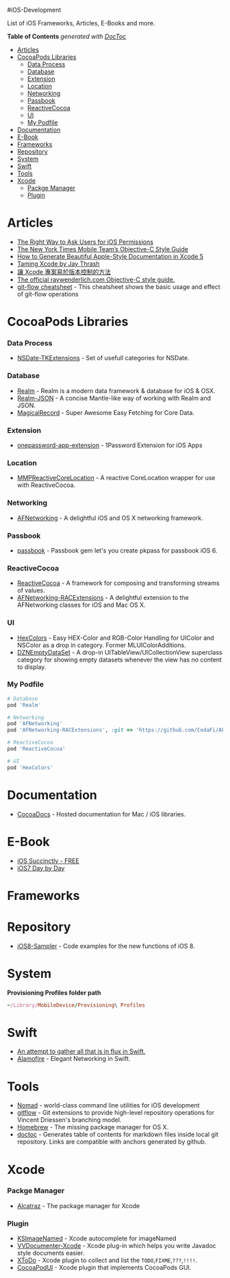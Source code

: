 #iOS-Development

List of iOS Frameworks, Articles, E-Books and more.

<!-- START doctoc generated TOC please keep comment here to allow auto update -->
<!-- DON'T EDIT THIS SECTION, INSTEAD RE-RUN doctoc TO UPDATE -->
**Table of Contents**  *generated with [DocToc](http://doctoc.herokuapp.com/)*

- [Articles](#articles)
- [CocoaPods Libraries](#cocoapods-libraries)
    - [Data Process](#data-process)
    - [Database](#database)
    - [Extension](#extension)
    - [Location](#location)
    - [Networking](#networking)
    - [Passbook](#passbook)
    - [ReactiveCocoa](#reactivecocoa)
    - [UI](#ui)
    - [My Podfile](#my-podfile)
- [Documentation](#documentation)
- [E-Book](#e-book)
- [Frameworks](#frameworks)
- [Repository](#repository)
- [System](#system)
- [Swift](#swift)
- [Tools](#tools)
- [Xcode](#xcode)
    - [Packge Manager](#packge-manager)
    - [Plugin](#plugin)

<!-- END doctoc generated TOC please keep comment here to allow auto update -->

# Articles
* [The Right Way to Ask Users for iOS Permissions](https://medium.com/p/96fa4eb54f2c)
* [The New York Times Mobile Team’s Objective-C Style Guide](https://github.com/NYTimes/objective-c-style-guide#notifications)
* [How to Generate Beautiful Apple-Style Documentation in Xcode 5](http://ios-blog.co.uk/tutorials/how-to-generate-beautiful-apple-style-documentation-in-xcode-5/)
* [Taming Xcode by Jay Thrash](http://cocoaheads.tv/taming-xcode-by-jay-thrash/)
* [讓 Xcode 專案易於版本控制的方法](http://nelson.logdown.com/posts/2014/01/27/easy-version-control-mechanism-for-xcode-projects)
* [The official raywenderlich.com Objective-C style guide.](https://github.com/raywenderlich/objective-c-style-guide#language)
* [git-flow cheatsheet](http://danielkummer.github.io/git-flow-cheatsheet/) - This cheatsheet shows the basic usage and effect of git-flow operations

# CocoaPods Libraries
### Data Process
* [NSDate-TKExtensions](https://github.com/mapedd/NSDate-TKExtensions.git) - Set of usefull categories for NSDate.

### Database
* [Realm](http://realm.io) - Realm is a modern data framework & database for iOS & OSX.
* [Realm-JSON](https://github.com/matthewcheok/Realm-JSON) - A concise Mantle-like way of working with Realm and JSON.
* [MagicalRecord](https://github.com/magicalpanda/MagicalRecord) - Super Awesome Easy Fetching for Core Data.

### Extension
* [onepassword-app-extension](https://github.com/AgileBits/onepassword-app-extension) - 1Password Extension for iOS Apps

### Location
* [MMPReactiveCoreLocation](https://github.com/mpurbo/MMPReactiveCoreLocation) - A reactive CoreLocation wrapper for use with ReactiveCocoa.

### Networking
* [AFNetworking](https://github.com/AFNetworking/AFNetworking.git) - A delightful iOS and OS X networking framework.

### Passbook
* [passbook](https://github.com/frozon/passbook) - Passbook gem let's you create pkpass for passbook iOS 6.

### ReactiveCocoa
* [ReactiveCocoa](https://github.com/ReactiveCocoa/ReactiveCocoa) - A framework for composing and transforming streams of values.
* [AFNetworking-RACExtensions](https://github.com/CodaFi/AFNetworking-RACExtensions.git) - A delightful extension to the AFNetworking classes for iOS and Mac OS X.

### UI
* [HexColors](https://github.com/mRs-/HexColors.git) - Easy HEX-Color and RGB-Color Handling for UIColor and NSColor as a drop in category. Former MLUIColorAdditions.
* [DZNEmptyDataSet](https://github.com/dzenbot/DZNEmptyDataSet) - A drop-in UITableView/UICollectionView superclass category for showing empty datasets whenever the view has no content to display.

### My Podfile
```ruby
# Database
pod 'Realm'

# Networking
pod 'AFNetworking'
pod 'AFNetworking-RACExtensions', :git => 'https://github.com/CodaFi/AFNetworking-RACExtensions.git', :tag => '0.1.5'

# ReactiveCocoa
pod 'ReactiveCocoa'

# UI
pod 'HexColors'
```

# Documentation
* [CocoaDocs](http://cocoadocs.org) - Hosted documentation for Mac / iOS libraries.

# E-Book
* [iOS Succinctly - FREE](http://ios-blog.co.uk/resources/ios-succinctly-free-e-book/)
* [iOS7 Day by Day](https://leanpub.com/ios7daybyday)

# Frameworks

# Repository
* [iOS8-Sampler](https://github.com/shu223/iOS8-Sampler) - Code examples for the new functions of iOS 8.

# System
**Provisioning Profiles folder path**
```ruby
~/Library/MobileDevice/Provisioning\ Profiles
```

# Swift
* [An attempt to gather all that is in flux in Swift.](https://github.com/ksm/SwiftInFlux)
* [Alamofire](https://github.com/Alamofire/Alamofire) - Elegant Networking in Swift.

# Tools
* [Nomad](http://nomad-cli.com) - world-class command line utilities for iOS development
* [gitflow](https://github.com/nvie/gitflow) - Git extensions to provide high-level repository operations for Vincent Driessen's branching model.
* [Homebrew](http://brew.sh) - The missing package manager for OS X.
* [doctoc](https://github.com/thlorenz/doctoc) - Generates table of contents for markdown files inside local git repository. Links are compatible with anchors generated by github.

# Xcode
### Packge Manager
* [Alcatraz](http://alcatraz.io) - The package manager for Xcode

### Plugin
* [KSImageNamed](http://ksuther.com/2013/01/22/ksimagenamed-xcode-autocomplete-for-imagenamed/) - Xcode autocomplete for imageNamed
* [VVDocumenter-Xcode](https://github.com/onevcat/VVDocumenter-Xcode) - Xcode plug-in which helps you write Javadoc style documents easier.
* [XToDo](https://github.com/trawor/XToDo) - Xcode plugin to collect and list the `TODO`,`FIXME`,`???`,`!!!!`.
* [CocoaPodUI](https://github.com/Galeas/CocoaPodUI) - Xcode plugin that implements CocoaPods GUI.